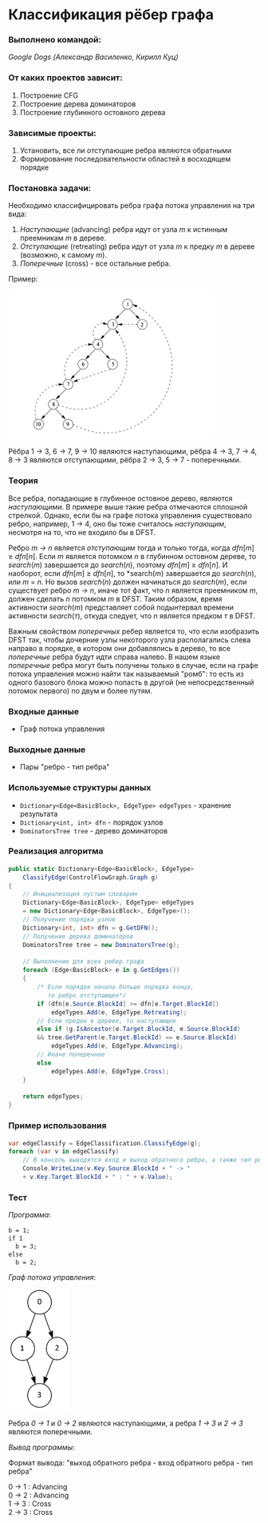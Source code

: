 # Классификация рёбер графа

### Выполнено командой: 
*Google Dogs (Александр Василенко, Кирилл Куц)*

### От каких проектов зависит:
1. Построение CFG
2. Построение дерева доминаторов
3. Построение глубинного остовного дерева

### Зависимые проекты:
1. Установить, все ли отступающие ребра являются обратными
2. Формирование последовательности областей в восходящем порядке

### Постановка задачи:
Необходимо классифицировать ребра графа потока управления на три вида:

1. *Наступающие* (advancing) ребра идут от узла *m* к истинным преемникам *m* в дереве.
2. *Отступающие* (retreating) ребра идут от узла *m* к предку *m* в дереве (возможно, к самому *m*).
3. *Поперечные* (cross) - все остальные ребра.

Пример:

![](img/ExampleEC.png?raw=true)

Рёбра 1 <html>&rarr;</html> 3, 6 <html>&rarr;</html> 7, 9 <html>&rarr;</html> 10 являются наступающими, рёбра 4 <html>&rarr;</html> 3, 7 <html>&rarr;</html> 4, 8 <html>&rarr;</html> 3 являются отступающими, рёбра 2 <html>&rarr;</html> 3, 5 <html>&rarr;</html> 7 - поперечными.

### Теория

Все ребра, попадающие в глубинное остовное дерево, являются *наступающими*. В примере выше такие ребра отмечаются сплошной стрелкой. Однако, если бы на графе потока управления существовало ребро, например, 1 <html>&rarr;</html> 4, оно бы тоже считалось *наступающим*, несмотря на то, что не входило бы в DFST.

Ребро *m <html>&rarr;</html> n* является *отступающим* тогда и только тогда, когда *dfn*[*m*] <html>&ge;</html> *dfn*[*n*]. Если *m* является потомком *n* в глубинном остовном дереве, то *search*(*m*) завершается до *search*(*n*), поэтому *dfn*[*m*] <html>&ge;</html> *dfn*[*n*]. И наоборот, если *dfn*[*m*] <html>&ge;</html> *dfn*[*n*], то *search(*m*) завершается до *search*(*n*), или *m* = *n*. Но вызов *search*(*n*) должен начинаться до *search*(*m*), если существует ребро *m <html>&rarr;</html> n*, иначе тот факт, что *n* является преемником *m*, должен сделать *n* потомком *m* в DFST. Таким образом, время активности *search*(*m*) 
представляет собой подынтервал времени активности *search*(*т*), откуда следует, что *n* является предком *т* в DFST.

Важным свойством *поперечных* ребер является то, что если изобразить DFST так, чтобы дочерние узлы некоторого узла располагались слева направо в порядке, в котором они добавлялись в дерево, то все *поперечные* ребра будут идти справа налево. В нашем языке *поперечные* ребра могут быть получены только в случае, если на графе потока управления можно найти так называемый "ромб": то есть из одного базового блока можно попасть в другой (не непосредственный потомок первого) по двум и более путям.

### Входные данные
- Граф потока управления

### Выходные данные
- Пары "ребро - тип ребра"

### Используемые структуры данных
- `Dictionary<Edge<BasicBlock>, EdgeType> edgeTypes` - хранение результата
- `Dictionary<int, int> dfn` - порядок узлов
- `DominatorsTree tree` - дерево доминаторов

### Реализация алгоритма
```cs
public static Dictionary<Edge<BasicBlock>, EdgeType>
    ClassifyEdge(ControlFlowGraph.Graph g)
{
    // Инициализация пустым словарем
    Dictionary<Edge<BasicBlock>, EdgeType> edgeTypes 
    = new Dictionary<Edge<BasicBlock>, EdgeType>();
    // Получение порядка узлов
    Dictionary<int, int> dfn = g.GetDFN();
    // Получение дерева доминаторов
    DominatorsTree tree = new DominatorsTree(g); 
    
    // Выполнение для всех ребер графа
    foreach (Edge<BasicBlock> e in g.GetEdges())
    {
        /* Если порядок начала больше порядка конца,
           то ребро отступающее*/
        if (dfn[e.Source.BlockId] >= dfn[e.Target.BlockId])
            edgeTypes.Add(e, EdgeType.Retreating);
        // Если предок в дереве, то наступающее
        else if (g.IsAncestor(e.Target.BlockId, e.Source.BlockId) 
        && tree.GetParent(e.Target.BlockId) == e.Source.BlockId)
            edgeTypes.Add(e, EdgeType.Advancing);
        // Иначе поперечное
        else
            edgeTypes.Add(e, EdgeType.Cross);
    }

    return edgeTypes;
}
```

### Пример использования
```cs
var edgeClassify = EdgeClassification.ClassifyEdge(g);
foreach (var v in edgeClassify)
    // В консоль выводятся вход и выход обратного ребра, а также тип ребра
    Console.WriteLine(v.Key.Source.BlockId + " -> "
    + v.Key.Target.BlockId + " : " + v.Value);
```

### Тест
*Программа*:
```
b = 1;
if 1 
  b = 3;
else
  b = 2;
```

*Граф потока управления*:

![](img/TestEC.png?raw=true)

Ребра *0 <html>&rarr;</html> 1* и *0 <html>&rarr;</html> 2* являются наступающими, а ребра *1 <html>&rarr;</html> 3* и *2 <html>&rarr;</html> 3* являются поперечными.

*Вывод программы*:

Формат вывода: "выход обратного ребра - вход обратного ребра - тип ребра"

0 -> 1 : Advancing                                                        
0 -> 2 : Advancing                                                              
1 -> 3 : Cross                                                                     
2 -> 3 : Cross